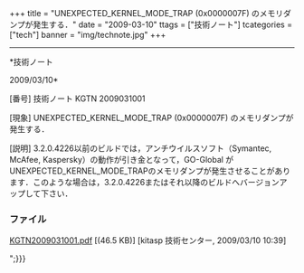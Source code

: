 ﻿+++
title = "UNEXPECTED_KERNEL_MODE_TRAP (0x0000007F) のメモリダンプが発生する．"
date = "2009-03-10"
ttags = ["技術ノート"]
tcategories = ["tech"]
banner = "img/technote.jpg"
+++

-----------------------------------------------------------------------------------------------------------------------------

*技術ノート

2009/03/10*


[番号]
技術ノート KGTN 2009031001

[現象]
UNEXPECTED_KERNEL_MODE_TRAP (0x0000007F) のメモリダンプが発生する．

[説明]
3.2.0.4226以前のビルドでは，アンチウイルスソフト（Symantec, McAfee,
Kaspersky）の動作が引き金となって，GO-Global
がUNEXPECTED_KERNEL_MODE_TRAPのメモリダンプが発生させることがあります．このような場合は，3.2.0.4226またはそれ以降のビルドへバージョンアップして下さい．


### ファイル

 
 


[KGTN2009031001.pdf](http://techreport.kitasp.net/attachments/download/1/KGTN2009031001.pdf)
 [(46.5 KB)] [kitasp 技術センター, 2009/03/10
10:39]


 


";}}}
